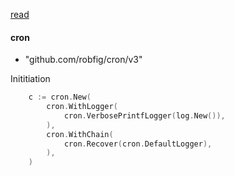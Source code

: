 

[read](https://ieevee.com/tech/2017/11/23/go-panic.html)


#### cron
* "github.com/robfig/cron/v3"

Inititiation

```go
	c := cron.New(
		cron.WithLogger(
			cron.VerbosePrintfLogger(log.New()),
		),
		cron.WithChain(
			cron.Recover(cron.DefaultLogger),
		),
	)
```